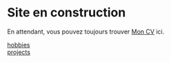 # Site en construction 

En attendant, vous pouvez toujours trouver [Mon CV](https://aros69.github.io/RobinDonnay/data/CV_Donnay_Robin.pdf) ici. 

[hobbies](hobbies.html)  
[projects](projects.html)